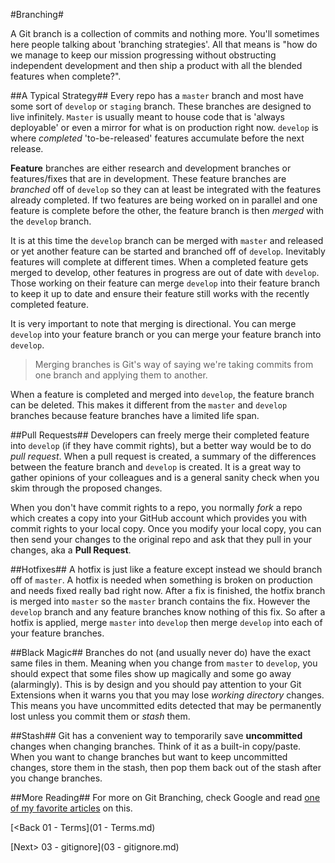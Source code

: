 #Branching#

A Git branch is a collection of commits and nothing more.  You'll sometimes here people talking about 'branching strategies'.  All that means is "how do we manage to keep our mission progressing without obstructing independent development and then ship a product with all the blended features when complete?".

##A Typical Strategy##
Every repo has a `master` branch and most have some sort of `develop` or `staging` branch.  These branches are designed to live infinitely.  `Master` is usually meant to house code that is 'always deployable' or even a mirror for what is on production right now.  `develop` is where *completed*  'to-be-released' features accumulate before the next release.

**Feature** branches are either research and development branches or features/fixes that are in development.  These feature branches are *branched* off of `develop` so they can at least be integrated with the features already completed.  If two features are being worked on in parallel and one feature is complete before the other, the feature branch is then *merged* with the `develop` branch.

It is at this time the `develop` branch can be merged with `master` and released or yet another feature can be started and branched off of `develop`.  Inevitably features will complete at different times.  When a completed feature gets merged to develop, other features in progress are out of date with `develop`.  Those working on their feature can merge `develop` into their feature branch to keep it up to date and ensure their feature still works with the recently completed feature.

It is very important to note that merging is directional.  You can merge `develop` into your feature branch or you can merge your feature branch into `develop`.

>Merging branches is Git's way of saying we're taking commits from one branch and applying them to another.

When a feature is completed and merged into `develop`, the feature branch can be deleted.  This makes it different from the `master` and `develop` branches because feature branches have a limited life span.

##Pull Requests##
Developers can freely merge their completed feature into `develop` (if they have commit rights), but a better way would be to do *pull request*.  When a pull request is created, a summary of the differences between the feature branch and `develop` is created.  It is a great way to gather opinions of your colleagues and is a general sanity check when you skim through the proposed changes.

When you don't have commit rights to a repo, you normally *fork* a repo which creates a copy into your GitHub account which provides you with commit rights to your local copy.  Once you modify your local copy, you can then send your changes to the original repo and ask that they pull in your changes, aka a **Pull Request**.

##Hotfixes##
A hotfix is just like a feature except instead we should branch off of `master`.  A hotfix is needed when something is broken on production and needs fixed really bad right now.  After a fix is finished, the hotfix branch is merged into `master` so the `master` branch contains the fix.  However the `develop` branch and any feature branches know nothing of this fix.  So after a hotfix is applied, merge `master` into `develop` then merge `develop` into each of your feature branches.

##Black Magic##
Branches do not (and usually never do) have the exact same files in them.  Meaning when you change from `master` to `develop`, you should expect that some files show up magically and some go away (alarmingly).  This is by design and you should pay attention to your Git Extensions when it warns you that you may lose *working directory* changes.  This means you have uncommitted edits detected that may be permanently lost unless you commit them or *stash* them.

##Stash##
Git has a convenient way to temporarily save **uncommitted** changes when changing branches.  Think of it as a built-in copy/paste.  When you want to change branches but want to keep uncommitted changes, store them in the stash, then pop them back out of the stash after you change branches.

##More Reading##
For more on Git Branching, check Google and read [one of my favorite articles](http://nvie.com/posts/a-successful-git-branching-model/) on this.

[<Back 01 - Terms](01 - Terms.md)

[Next> 03 - gitignore](03 - gitignore.md)
